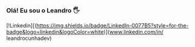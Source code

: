 ### Olá! Eu sou o Leandro 🖐️
[!Linkedin][(https://img.shields.io/badge/LinkedIn-0077B5?style=for-the-badge&logo=linkedin&logoColor=white)](www.linkedin.com/in/
leandrocunhadev)

